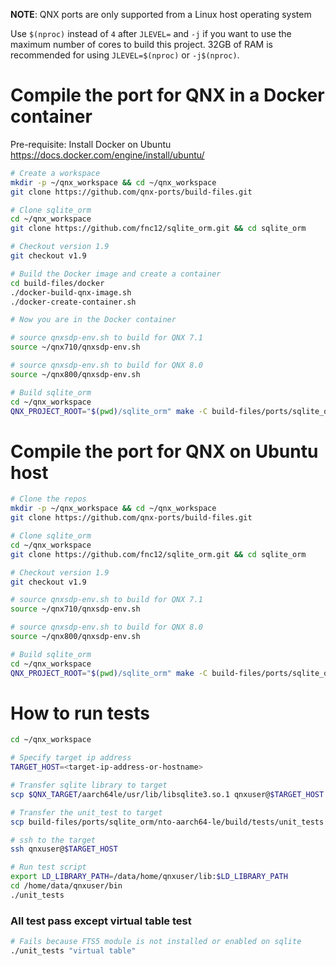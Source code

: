 **NOTE**: QNX ports are only supported from a Linux host operating system

Use `$(nproc)` instead of `4` after `JLEVEL=` and `-j` if you want to use the maximum number of cores to build this project.
32GB of RAM is recommended for using `JLEVEL=$(nproc)` or `-j$(nproc)`.

# Compile the port for QNX in a Docker container

Pre-requisite: Install Docker on Ubuntu https://docs.docker.com/engine/install/ubuntu/
```bash
# Create a workspace
mkdir -p ~/qnx_workspace && cd ~/qnx_workspace
git clone https://github.com/qnx-ports/build-files.git

# Clone sqlite_orm
cd ~/qnx_workspace
git clone https://github.com/fnc12/sqlite_orm.git && cd sqlite_orm

# Checkout version 1.9
git checkout v1.9

# Build the Docker image and create a container
cd build-files/docker
./docker-build-qnx-image.sh
./docker-create-container.sh

# Now you are in the Docker container

# source qnxsdp-env.sh to build for QNX 7.1
source ~/qnx710/qnxsdp-env.sh

# source qnxsdp-env.sh to build for QNX 8.0
source ~/qnx800/qnxsdp-env.sh

# Build sqlite_orm
cd ~/qnx_workspace
QNX_PROJECT_ROOT="$(pwd)/sqlite_orm" make -C build-files/ports/sqlite_orm JLEVEL=4 install
```

# Compile the port for QNX on Ubuntu host
```bash
# Clone the repos
mkdir -p ~/qnx_workspace && cd ~/qnx_workspace
git clone https://github.com/qnx-ports/build-files.git

# Clone sqlite_orm
cd ~/qnx_workspace
git clone https://github.com/fnc12/sqlite_orm.git && cd sqlite_orm

# Checkout version 1.9
git checkout v1.9

# source qnxsdp-env.sh to build for QNX 7.1
source ~/qnx710/qnxsdp-env.sh

# source qnxsdp-env.sh to build for QNX 8.0
source ~/qnx800/qnxsdp-env.sh

# Build sqlite_orm
cd ~/qnx_workspace
QNX_PROJECT_ROOT="$(pwd)/sqlite_orm" make -C build-files/ports/sqlite_orm JLEVEL=4 install
```

# How to run tests
```bash
cd ~/qnx_workspace

# Specify target ip address
TARGET_HOST=<target-ip-address-or-hostname>

# Transfer sqlite library to target
scp $QNX_TARGET/aarch64le/usr/lib/libsqlite3.so.1 qnxuser@$TARGET_HOST:/data/home/qnxuser/lib

# Transfer the unit_test to target
scp build-files/ports/sqlite_orm/nto-aarch64-le/build/tests/unit_tests qnxuser@$TARGET_HOST:/data/home/qnxuser/bin
```
```bash
# ssh to the target
ssh qnxuser@$TARGET_HOST

# Run test script
export LD_LIBRARY_PATH=/data/home/qnxuser/lib:$LD_LIBRARY_PATH
cd /home/data/qnxuser/bin
./unit_tests
```
### All test pass except virtual table test
```bash
# Fails because FTS5 module is not installed or enabled on sqlite
./unit_tests "virtual table"
```
